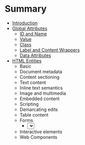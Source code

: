 # Summary

* [Introduction](README.md)
* [Global Attributes](chapter1_global_attr.md)
   * [ID and Name](global_attr/id_and_name.md)
   * [Value](global_attr/value.md)
   * [Class](global_attr/class.md)
   * [Label and Content Wrappers](global_attr/label_and_content_wrappers.md)
   * [Data Attributes](global_attr/data_attributes.md)
* [HTML Entities](html_entities.md)
	* Basic
	* Document metadata
	* Content sectioning
	* Text content
	* Inline text semantics
	* Image and multimedia
	* Embedded content
	* Scripting
	* Demarcating edits
	* Table content
	* Forms
		* [<select>](html_entities/html_public_select.md)
	* Interactive elements
	* Web Components